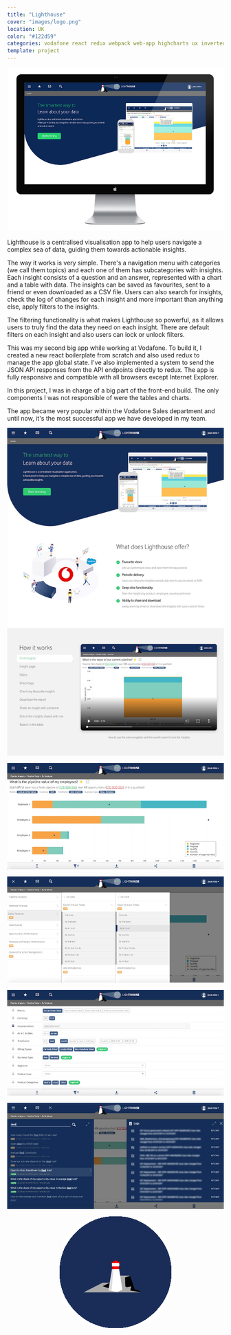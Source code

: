 ```yaml
---
title: "Lighthouse"
cover: "images/logo.png"
location: UK
color: "#122d59"
categories: vodafone react redux webpack web-app highcharts ux inverted
template: project
---
```


<style>
.loader {
  border-radius: 100px;
}
</style>

![](./images/1.jpg)

Lighthouse is a centralised visualisation app to help users navigate a complex sea of data, guiding them towards actionable insights.

The way it works is very simple. There's a navigation menu with categories (we call them topics) and each one of them has subcategories with insights. Each insight consists of a question and an answer, represented with a chart and a table with data. The insights can be saved as favourites, sent to a friend or even downloaded as a CSV file. Users can also search for insights, check the log of changes for each insight and more important than anything else, apply filters to the insights.

The filtering functionality is what makes Lighthouse so powerful, as it allows users to truly find the data they need on each insight. There are default filters on each insight and also users can lock or unlock filters.

This was my second big app while working at Vodafone. To build it, I created a new react boilerplate from scratch and also used redux to manage the app global state. I've also implemented a system to send the JSON API responses from the API endpoints directly to redux. The app is fully responsive and compatible with all browsers except Internet Explorer.

In this project, I was in charge of a big part of the front-end build. The only components I was not responsible of were the tables and charts.

The app became very popular within the Vodafone Sales department and until now, it's the most successful app we have developed in my team.

![](./images/2.jpg "Home page")

![](./images/3.jpg "Insight page with dummy data")

![](./images/4.jpg "Navigation")

![](./images/5.jpg "Filters")

![](./images/6.jpg "Search and logs")

<p style="text-align: center">
  <img class="loader" src="./images/loader.gif" alt="laoder" />
</p>
